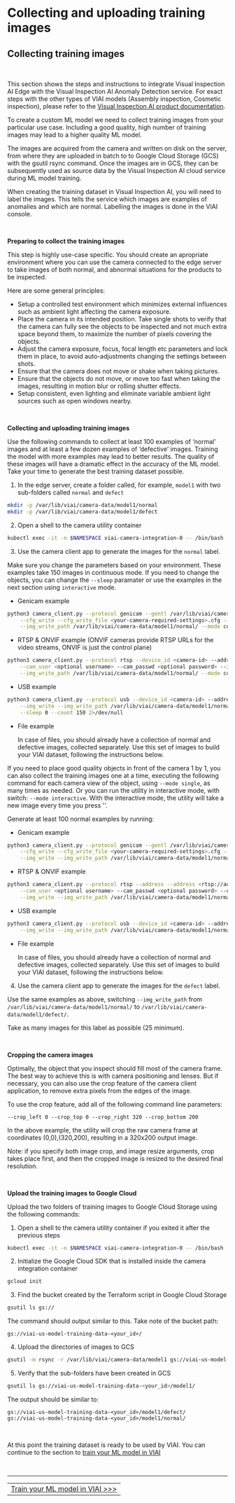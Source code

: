 # Collecting and uploading training images

## Collecting training images

<br>

This section shows the steps and instructions to integrate Visual Inspection AI Edge with the Visual Inspection AI Anomaly Detection service. For exact steps with the other types of VIAI models (Assembly inspection, Cosmetic inspection), please refer to the [Visual Inspection AI product documentation](https://cloud.google.com/solutions/visual-inspection-ai).

To create a custom ML model we need to collect training images from your particular use case. Including a good quality, high number of training images may lead to a higher quality ML model. 

The images are acquired from the camera and written on disk on the server, from where they are uploaded in batch to to Google Cloud Storage (GCS) with the gsutil rsync command. Once the images are in GCS, they can be subsequently used as source data by the Visual Inspection AI cloud service during ML model training. 

When creating the training dataset in Visual Inspection AI, you will need to label the images. This tells the service which images are examples of anomalies and which are normal. Labelling the images is done in the VIAI console. 

<br>

__Preparing to collect the training images__

This step is highly use-case specific. You should create an apropriate environment where you can use the camera connected to the edge server to take images of both normal, and abnormal situations for the products to be inspected. 

Here are some general principles:
* Setup a controlled test environment which minimizes external influences such as ambient light affecting the camera exposure.
* Place the camera in its intended position. Take single shots to verify that the camera can fully see the objects to be inspected and not much extra space beyond them, to maximize the number of pixels covering the objects.
* Adjust the camera exposure, focus, focal length etc parameters and lock them in place, to avoid auto-adjustments changing the settings between shots.
* Ensure that the camera does not move or shake when taking pictures.
* Ensure that the objects do not move, or move too fast when taking the images, resulting in motion blur or rolling shutter effects.
* Setup consistent, even lighting and eliminate variable ambient light sources such as open windows nearby.

<br>

__Collecting and uploading training images__

Use the following commands to collect at least 100 examples of ‘normal’ images and at least a few dozen examples of ‘defective’ images. Training the model with more examples may lead to better results. The quality of these images will have a dramatic effect in the accuracy of the ML model. Take your time to generate the best training dataset possible.

1. In the edge server, create a folder called, for example, `model1` with two sub-folders called `normal` and `defect`

```bash
mkdir -p /var/lib/viai/camera-data/model1/normal
mkdir -p /var/lib/viai/camera-data/model1/defect
```

2. Open a shell to the camera utility container

```bash
kubectl exec -it -n $NAMESPACE viai-camera-integration-0 -- /bin/bash
```

3. Use the camera client app to generate the images for the `normal` label.

Make sure you change the parameters based on your environment. These examples take 150 images in continuous mode. 
If you need to change the objects, you can change the `--sleep` paramater or use the examples in the next section
using `interactive` mode.

* Genicam example

```bash
python3 camera_client.py --protocol genicam --gentl /var/lib/viai/camera-config/<your-camera-gentl-file> \
    --cfg_write --cfg_write_file <your-camera-required-settings>.cfg --device_id <camera-id> --img_write \
    --img_write_path /var/lib/viai/camera-data/model1/normal/ --mode continuous --sleep 0 --count 150
```

* RTSP & ONVIF example (ONVIF cameras provide RTSP URLs for the video streams, ONVIF is just the control plane)

```bash
python3 camera_client.py --protocol rtsp --device_id <camera-id> --address <rtsp://address:port> \
    --cam_user <optional username> --cam_passwd <optional password> --img_write \
    --img_write_path /var/lib/viai/camera-data/model1/normal/ --mode continuous --sleep 0 --count 150 
```

* USB example

```bash
python3 camera_client.py --protocol usb --device_id <camera-id> --address </dev/video0|1|2..> \
    --img_write --img_write_path /var/lib/viai/camera-data/model1/normal/ --mode continuous \
    --sleep 0 --count 150 2>/dev/null
```

* File example

    In case of files, you should already have a collection of normal and defective images, collected separately. Use this set of images to build your VIAI dataset, following the instructions below.


If you need to place good quality objects in front of the camera 1 by 1, you can also collect the training images one at a time, executing the following command for each camera view of the object, using `--mode single`, as many times as needed. Or you can run the utility in interactive mode, with switch: `--mode interactive`. With the interactive mode, the utility will take a new image every time you press '<enter>'.  

Generate at least 100 normal examples by running:

* Genicam example

```bash
python3 camera_client.py --protocol genicam --gentl /var/lib/viai/camera-config/<your-camera-gentl-file> \
    --cfg_write --cfg_write_file <your-camera-required-settings>.cfg --device_id <camera-id> \
    --img_write --img_write_path /var/lib/viai/camera-data/model1/normal/ --mode interactive 
```

* RTSP & ONVIF example

```bash
python3 camera_client.py --protocol rtsp --address --address <rtsp://address:port> \
    --cam_user <optional username> --cam_passwd <optional password> --device_id <camera-id> \
    --img_write --img_write_path /var/lib/viai/camera-data/model1/normal/ --mode interactive 
```

* USB example

```bash
python3 camera_client.py --protocol usb --device_id <camera-id> --address </dev/video0|1|2..> \
    --img_write --img_write_path /var/lib/viai/camera-data/model1/normal/ --mode interactive 2>/dev/null
```

* File example

    In case of files, you should already have a collection of normal and defective images, collected separately. Use this set of images to build your VIAI dataset, following the instructions below.

4. Use the camera client app to generate the images for the `defect` label.

Use the same examples as above, switching `--img_write_path` from `/var/lib/viai/camera-data/model1/normal/` to `/var/lib/viai/camera-data/model1/defect/`.

Take as many images for this label as possible (25 minimum).

<br>

__Cropping the camera images__

Optimally, the object that you inspect should fill most of the camera frame. The best way to achieve this is with camera positioning and lenses. But if necessary, you can also use the crop feature of the camera client application, to remove extra pixels from the edges of the image. 

To use the crop feature, add all of the following command line parameters:

`--crop_left 0 --crop_top 0 --crop_right 320 --crop_bottom 200`

In the above example, the utility will crop the raw camera frame at coordinates (0,0),(320,200), resulting in a 320x200 output image.

Note: if you specify both image crop, and image resize arguments, crop takes place first, and then the cropped image is resized to the desired final resolution.

<br>

__Upload the training images to Google Cloud__

Upload the two folders of training images to Google Cloud Storage using the following commands:

1. Open a shell to the camera utility container if you exited it after the previous steps

```bash
kubectl exec -it -n $NAMESPACE viai-camera-integration-0 -- /bin/bash
```

2. Initialize the Google Cloud SDK that is installed inside the camera integration container

```bash
gcloud init
```

3. Find the bucket created by the Terraform script in Google Cloud Storage 

```bash
gsutil ls gs://
```

The command should output similar to this. Take note of the bucket path:

```
gs://viai-us-model-training-data-<your_id>/
```

4. Upload the directories of images to GCS 

```bash
gsutil -m rsync -r /var/lib/viai/camera-data/model1 gs://viai-us-model-training-data-<your_id>/model1/
```

5. Verify that the sub-folders have been created in GCS

```bash
gsutil ls gs://viai-us-model-training-data-<your_id>/model1/
```

The output should be similar to:

```
gs://viai-us-model-training-data-<your_id>/model1/defect/
gs://viai-us-model-training-data-<your_id>/model1/normal/
```

<br>

At this point the training dataset is ready to be used by VIAI. You can continue to the section to [train your ML model in VIAI](./trainviai.md)



<br>

___

<table width="100%">
<tr><td><a href="./trainingviai.md">Train your ML model in VIAI >>></td></tr>
</table>




